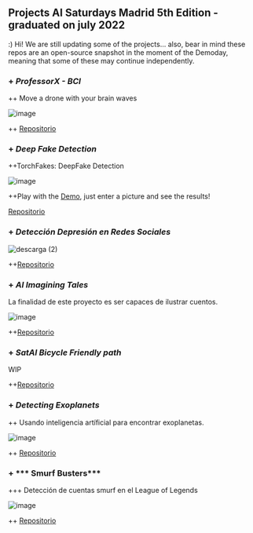 ## Projects AI Saturdays Madrid 5th Edition - graduated on july 2022

:) Hi! We are still updating some of the projects... also, bear in mind these repos are an open-source snapshot in the moment of the Demoday, meaning that some of these may continue independently.

### + ***ProfessorX - BCI***

++ Move a drone with your brain waves

![image](https://user-images.githubusercontent.com/15841147/192111776-83500e50-6ec9-48ca-9ce4-bd9316410ea7.png)


++ [Repositorio](https://github.com/SaturdaysAI/Projects/tree/master/Madrid/July2022/ProfessorX-BCI)


### + ***Deep Fake Detection***

++TorchFakes: DeepFake Detection

![image](https://user-images.githubusercontent.com/15841147/192111671-673227a6-607f-4d50-b9b0-56d72adff47e.png)

++Play with the [Demo](https://huggingface.co/spaces/aaronespasa/deepfake-detection), just enter a picture and see the results!


[Repositorio](https://github.com/SaturdaysAI/Projects/tree/master/Madrid/July2022/deepfake-detection-main)


### + ***Detección Depresión en Redes Sociales***


![descarga (2)](https://user-images.githubusercontent.com/15841147/192114762-9dc50bbf-7c34-4b33-ad44-5dd4c453c73c.png)

++[Repositorio](https://github.com/SaturdaysAI/Projects/tree/master/Madrid/July2022/Deteccion_Depresion_RRSS_SaturdaysAI-master)



### + ***AI Imagining Tales***

La finalidad de este proyecto es ser capaces de ilustrar cuentos.

![image](https://user-images.githubusercontent.com/15841147/192114782-69fc4918-5c3a-4f9b-b5fc-4b0356bd96b9.png)


++[Repositorio](https://github.com/SaturdaysAI/Projects/tree/master/Madrid/July2022/AImagining-tales)


### + ***SatAI Bicycle Friendly path***

WIP

++[Repositorio](https://github.com/SaturdaysAI/Projects/tree/master/Madrid/July2022/SatAi_Bicycle)

### + ***Detecting Exoplanets***

++ Usando inteligencia artíficial para encontrar exoplanetas.

![image](https://user-images.githubusercontent.com/15841147/192111612-707a3bbb-24c9-447a-aed6-5fbc91ec892f.png)


++ [Repositorio](https://github.com/SaturdaysAI/Projects/tree/master/Madrid/July2022/Detecting-exoplanets)

### +  *** Smurf Busters***

+++ Detección de cuentas smurf en el League of Legends

![image](https://user-images.githubusercontent.com/15841147/192114946-fb7b34ec-7b0d-4e0b-a9a7-f255c045f036.png)

++ [Repositorio](https://github.com/SaturdaysAI/Projects/tree/master/Madrid/July2022/smurf-busters)


